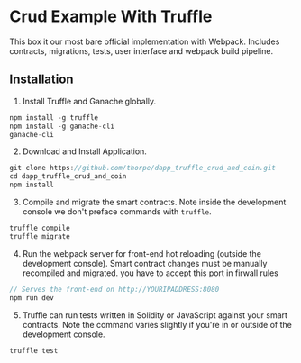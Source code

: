 # Crud Example With Truffle

This box it our most bare official implementation with Webpack. Includes contracts, migrations, tests, user interface and webpack build pipeline.

## Installation

1. Install Truffle and Ganache globally.
 ```javascript
npm install -g truffle
npm install -g ganache-cli
ganache-cli
 ```

2. Download and Install Application.
 ```javascript
git clone https://github.com/thorpe/dapp_truffle_crud_and_coin.git
cd dapp_truffle_crud_and_coin
npm install
 ```

3. Compile and migrate the smart contracts. Note inside the development console we don't preface commands with `truffle`.
```javascript
truffle compile
truffle migrate
```
4. Run the webpack server for front-end hot reloading (outside the development console). Smart contract changes must be manually recompiled and migrated. you have to accept this port in firwall rules
 ```javascript
// Serves the front-end on http://YOURIPADDRESS:8080
npm run dev
 ```

5. Truffle can run tests written in Solidity or JavaScript against your smart contracts. Note the command varies slightly if you're in or outside of the development console.
```javascript
truffle test
```


